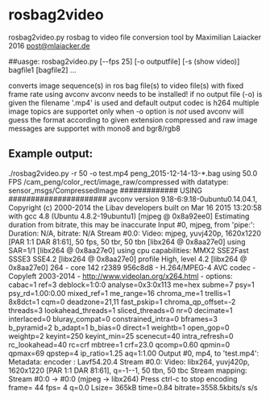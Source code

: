 # rosbag2video

rosbag2video.py
rosbag to video file conversion tool 
by Maximilian Laiacker 2016
post@mlaiacker.de

##uasge:
rosbag2video.py [--fps 25] [-o outputfile] [-s (show video)] bagfile1 [bagfile2] ...

converts image sequence(s) in ros bag file(s) to video file(s) with fixed frame rate using avconv
avconv needs to be installed!
if no output file (-o) is given the filename '<topic>.mp4' is used and default output codec is h264
multiple image topics are supportet only when -o option is _not_ used
avconv will guess the format according to given extension
compressed and raw image messages are supportet with mono8 and bgr8/rgb8

## Example output:
./rosbag2video.py -r 50 -o test.mp4 peng_2015-12-14-13-*.bag
using  50.0  FPS
/cam_peng/color_rect/image_raw/compressed  with datatype: sensor_msgs/CompressedImage
############# USING ######################
avconv version 9.18-6:9.18-0ubuntu0.14.04.1, Copyright (c) 2000-2014 the Libav developers
  built on Mar 16 2015 13:20:58 with gcc 4.8 (Ubuntu 4.8.2-19ubuntu1)
[mjpeg @ 0x8a92ee0] Estimating duration from bitrate, this may be inaccurate
Input #0, mjpeg, from 'pipe:':
  Duration: N/A, bitrate: N/A
    Stream #0.0: Video: mjpeg, yuvj420p, 1620x1220 [PAR 1:1 DAR 81:61], 50 fps, 50 tbr, 50 tbn
[libx264 @ 0x8aa27e0] using SAR=1/1
[libx264 @ 0x8aa27e0] using cpu capabilities: MMX2 SSE2Fast SSSE3 SSE4.2
[libx264 @ 0x8aa27e0] profile High, level 4.2
[libx264 @ 0x8aa27e0] 264 - core 142 r2389 956c8d8 - H.264/MPEG-4 AVC codec - Copyleft 2003-2014 - http://www.videolan.org/x264.html - options: cabac=1 ref=3 deblock=1:0:0 analyse=0x3:0x113 me=hex subme=7 psy=1 psy_rd=1.00:0.00 mixed_ref=1 me_range=16 chroma_me=1 trellis=1 8x8dct=1 cqm=0 deadzone=21,11 fast_pskip=1 chroma_qp_offset=-2 threads=3 lookahead_threads=1 sliced_threads=0 nr=0 decimate=1 interlaced=0 bluray_compat=0 constrained_intra=0 bframes=3 b_pyramid=2 b_adapt=1 b_bias=0 direct=1 weightb=1 open_gop=0 weightp=2 keyint=250 keyint_min=25 scenecut=40 intra_refresh=0 rc_lookahead=40 rc=crf mbtree=1 crf=23.0 qcomp=0.60 qpmin=0 qpmax=69 qpstep=4 ip_ratio=1.25 aq=1:1.00
Output #0, mp4, to 'test.mp4':
  Metadata:
    encoder         : Lavf54.20.4
    Stream #0.0: Video: libx264, yuvj420p, 1620x1220 [PAR 1:1 DAR 81:61], q=-1--1, 50 tbn, 50 tbc
Stream mapping:
  Stream #0:0 -> #0:0 (mjpeg -> libx264)
Press ctrl-c to stop encoding
frame=   44 fps=  4 q=0.0 Lsize=     365kB time=0.84 bitrate=3558.5kbits/s    s/s    
